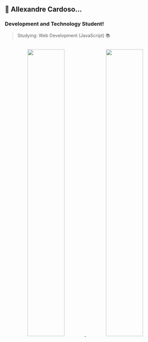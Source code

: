 ## 👾 Allexandre Cardoso...

### Development and Technology Student!
> Studying: Web Development (JavaScript) 📚

##

<div  align="center">
  <a href="https://github.com/AlleCardos">
    <img width="48%" src="https://github-readme-stats.vercel.app/api?username=allecardos&show_icons=true&theme=buefy"/>
  </a>
  <a href="https://github.com/AlleCardos?tab=repositories">
    <img width="48%" src="https://github-readme-stats.vercel.app/api/top-langs/?username=allecardos&layout=compact&theme=buefy"/>
  </a>
</div>

##
